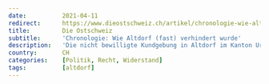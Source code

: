 ```yaml
---
date:          2021-04-11
redirect:      https://www.dieostschweiz.ch/artikel/chronologie-wie-altdorf-fast-verhindert-wurde-wga1A1j
title:         Die Ostschweiz
subtitle:      'Chronologie: Wie Altdorf (fast) verhindert wurde'
description:   'Die nicht bewilligte Kundgebung in Altdorf im Kanton Uri war die Folge eines Verbots, das juristisch auf schwachen Füssen stehen dürfte. Ein Rückblick auf die Ereignisse.'
country:       CH
categories:    [Politik, Recht, Widerstand]
tags:          [altdorf]
---
```

